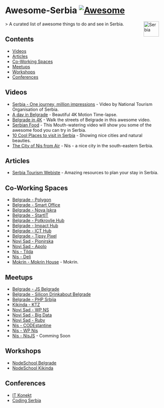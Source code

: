 # Awesome-Serbia [![Awesome](https://cdn.rawgit.com/sindresorhus/awesome/d7305f38d29fed78fa85652e3a63e154dd8e8829/media/badge.svg)](https://github.com/sindresorhus/awesome)
<img align="right" height="50" alt="Serbia" src="https://upload.wikimedia.org/wikipedia/commons/thumb/f/ff/Flag_of_Serbia.svg/1200px-Flag_of_Serbia.svg.png">
> A curated list of awesome things to do and see in Serbia.

## Contents

- [Videos](#videos)
- [Articles](#articles)
- [Co-Working Spaces](#coworking)
- [Meetups](#meetups)
- [Workshops](#workshops)
- [Conferences](#conferences)

## Videos

- [Serbia - One journey, million impressions](https://www.youtube.com/watch?v=xDHpcAFSMr0) - Video by National Tourism Organisation of Serbia.
- [A day in Belgrade](https://www.youtube.com/watch?v=FLKXSgXNl8w) - Beautiful 4K Motion Time-lapse.
- [Belgrade in 4K](https://www.youtube.com/watch?v=cWsoNv24Syo) - Walk the streets of Belgrade in this awesome video.
- [Serbian Food](https://www.youtube.com/watch?v=aqO4MESw_Og) - This Mouth-watering video will show you some of the awesome food you can try in Serbia.
- [10 Cool Places to visit in Serbia](https://www.youtube.com/watch?v=uH8AbaIHsVg) - Showing nice cities and natural beauties.
- [The City of Nis from Air](https://www.youtube.com/watch?v=6ds7-Uleu4o) - Nis - a nice city in the south-eastern Serbia.

## Articles

- [Serbia Tourism Webiste](http://www.serbia.com/) - Amazing resources to plan your stay in Serbia.

## Co-Working Spaces

- [Belgrade - Polygon](http://polygon.rs/)
- [Belgrade - Smart Office](http://smartoffice.rs/en/)
- [Belgrade - Nova Iskra](http://novaiskra.com/en)
- [Belgrade - StartIT](http://startit.rs/centar/zajednicki-rad/)
- [Belgrade - Potkrovlje Hub](https://www.facebook.com/PotkrovljeHUB.rs)
- [Belgrade - Impact Hub](http://belgrade.impacthub.net/)
- [Belgrade - ICT Hub](http://en.icthub.rs/)
- [Belgrade - Tipsy Pixel](http://www.tipsypixel.com/)
- [Novi Sad - Pionirska](http://coworkingmap.org/pionirska/)
- [Novi Sad - Apolo](https://www.facebook.com/pages/Hub-Coworking-apolo/936416936370759)
- [Nis - Tilda](http://tilda.rs/)
- [Nis - Deli](http://deli.rs/)
- [Mokrin - Mokrin House](http://www.mokrinhouse.com/) - Mokrin.

## Meetups

- [Belgrade - JS Belgrade](http://www.jsbelgrade.org/)
- [Belgrade - Silicon Drinkabout Belgrade](http://3-beards.com/silicondrinkabout/belgrade)
- [Belgrade - PHP Srbija](http://phpsrbija.rs/)
- [Kikinda - KTZ](https://facebook.com/ktzkikinda)
- [Novi Sad - WP NS](https://www.meetup.com/WP-Meetup-NS/)
- [Novi Sad - Big Data](https://www.meetup.com/Big-Data-Novi-Sad/)
- [Novi Sad - Ruby](https://www.meetup.com/Ruby-Novi-Sad/)
- [Nis - CODEstantine](https://www.meetup.com/codestantine/)
- [Nis - WP Nis](https://www.meetup.com/wordpress-nis/)
- [Nis - NisJS](https://nisjs.com/) - Comming Soon

## Workshops

- [NodeSchool Belgrade](https://nodeschool.io/belgrade/)
- [NodeSchool Kikinda](https://nodeschool.io/kikinda/)

## Conferences

- [IT Konekt](http://it-konekt.com/sr)
- [Coding Serbia](http://codingserbia.com/)

